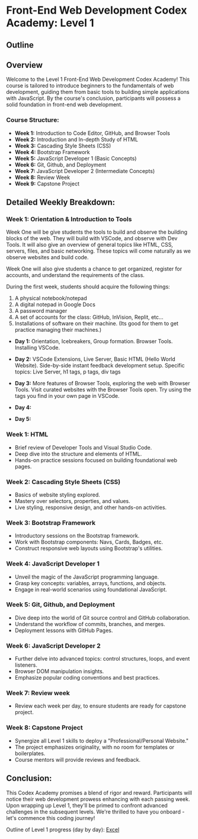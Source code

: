 # Front-End Web Development Codex Academy: Level 1

## Outline

## Overview

Welcome to the Level 1 Front-End Web Development Codex Academy! This course is tailored to introduce beginners to the fundamentals of web development, guiding them from basic tools to building simple applications with JavaScript. By the course's conclusion, participants will possess a solid foundation in front-end web development.

### Course Structure:

- **Week 1:** Introduction to Code Editor, GitHub, and Browser Tools
- **Week 2:** Introduction and In-depth Study of HTML
- **Week 3:** Cascading Style Sheets (CSS)
- **Week 4:** Bootstrap Framework
- **Week 5:** JavaScript Developer 1 (Basic Concepts)
- **Week 6:** Git, Github, and Deployment
- **Week 7:** JavaScript Developer 2 (Intermediate Concepts)
- **Week 8:** Review Week
- **Week 9:** Capstone Project

## Detailed Weekly Breakdown:

### Week 1: Orientation & Introduction to Tools

Week One will be give students the tools to build and observe the building blocks of the web. They will build with VSCode, and observe with Dev Tools. It will also give an overview of general topics like HTML, CSS, servers, files, and basic networking. These topics will come naturally as we observe websites and build code.

Week One will also give students a chance to get organized, register for accounts, and understand the requirements of the class.

During the first week, students should acquire the following things:

1. A physical notebook/notepad
2. A digital notepad in Google Docs
3. A password manager
4. A set of accounts for the class: GitHub, InVision, Replit, etc...
5. Installations of software on their machine. (Its good for them to get practice managing their machines.)



- **Day 1:** Orientation, Icebreakers, Group formation. Browser Tools. Installing VSCode.

- **Day 2:** VSCode Extensions, Live Server, Basic HTML (Hello World Website). Side-by-side instant feedback development setup. Specific topics: Live Server, h1 tags, p tags, div tags

- **Day 3:** More features of Browser Tools, exploring the web with Browser Tools. Visit curated websites with the Browser Tools open. Try using the tags you find in your own page in VSCode.

- **Day 4:** 

- **Day 5:** 

### Week 1: HTML

- Brief review of Developer Tools and Visual Studio Code.
- Deep dive into the structure and elements of HTML.
- Hands-on practice sessions focused on building foundational web pages.

### Week 2: Cascading Style Sheets (CSS)

- Basics of website styling explored.
- Mastery over selectors, properties, and values.
- Live styling, responsive design, and other hands-on activities.

### Week 3: Bootstrap Framework

- Introductory sessions on the Bootstrap framework.
- Work with Bootstrap components: Navs, Cards, Badges, etc.
- Construct responsive web layouts using Bootstrap's utilities.

### Week 4: JavaScript Developer 1

- Unveil the magic of the JavaScript programming language.
- Grasp key concepts: variables, arrays, functions, and objects.
- Engage in real-world scenarios using foundational JavaScript.

### Week 5: Git, Github, and Deployment

- Dive deep into the world of Git source control and GitHub collaboration.
- Understand the workflow of commits, branches, and merges.
- Deployment lessons with GitHub Pages.

### Week 6: JavaScript Developer 2

- Further delve into advanced topics: control structures, loops, and event listeners.
- Browser DOM manipulation insights.
- Emphasize popular coding conventions and best practices.

### Week 7: Review week

- Review each week per day, to ensure students are ready for capstone project.

### Week 8: Capstone Project

- Synergize all Level 1 skills to deploy a "Professional/Personal Website."
- The project emphasizes originality, with no room for templates or boilerplates.
- Course mentors will provide reviews and feedback.

## Conclusion:

This Codex Academy promises a blend of rigor and reward. Participants will notice their web development prowess enhancing with each passing week. Upon wrapping up Level 1, they'll be primed to confront advanced challenges in the subsequent levels. We're thrilled to have you onboard - let's commence this coding journey!

Outline of Level 1 progress (day by day): [Excel](https://1drv.ms/x/s!AsxXYiIrLOeepWL90sG-1wEwX9xH)
